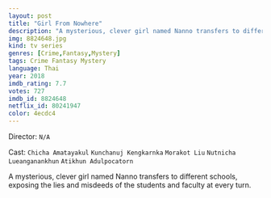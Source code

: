 ```yaml
---
layout: post
title: "Girl From Nowhere"
description: "A mysterious, clever girl named Nanno transfers to different schools, exposing the lies and misdeeds of the students and faculty at every turn..."
img: 8824648.jpg
kind: tv series
genres: [Crime,Fantasy,Mystery]
tags: Crime Fantasy Mystery 
language: Thai
year: 2018
imdb_rating: 7.7
votes: 727
imdb_id: 8824648
netflix_id: 80241947
color: 4ecdc4
---
```

Director: `N/A`  

Cast: `Chicha Amatayakul` `Kunchanuj Kengkarnka` `Morakot Liu` `Nutnicha Lueanganankhun` `Atikhun Adulpocatorn` 

A mysterious, clever girl named Nanno transfers to different schools, exposing the lies and misdeeds of the students and faculty at every turn.
